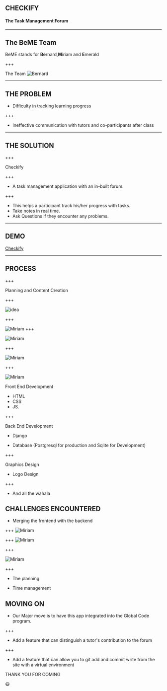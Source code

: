 

## CHECKIFY



#### The Task Management Forum


---

## The BeME Team

 BeME stands for **Be**rnard,**M**iriam and **E**merald

+++

The Team
![Bernard](Database/BeME.jpg)

 


---
 
 

## THE PROBLEM


- Difficulty in  tracking learning progress

+++

- Ineffective communication with tutors and co-participants after class 



---
 

## THE SOLUTION


+++

<span class="primary">Checkify</span> 

+++

- A task management application with an in-built forum. 

+++

- This helps a participant track his/her progress with tasks. 
- Take notes in real time.
- Ask Questions if they encounter any problems.




---

## DEMO


[Checkify](https://glblcdcheckify.herokuapp.com)


---


 

## PROCESS
 
+++

<span class="primary"> Planning and Content Creation
</span>  

+++

![idea](Database/idea.jpg)

+++

![Miriam](Database/flowchart.jpg)
+++

![Miriam](Database/dec.jpg)

+++

![Miriam](Database/9.jpg)

+++

![Miriam](Database/dec.jpg)

<span>Front End Development</span>

-  HTML
-   CSS
-    JS.

+++

<span> Back End Development </span>


- Django


- Database (Postgresql for production and Sqlite for Development)

+++

<span>Graphics Design</span>

- Logo Design

+++

- And all the wahala 


## CHALLENGES ENCOUNTERED

- Merging the frontend with the backend

+++
![Miriam](Database/5.jpg)

+++
![Miriam](Database/89.jpg)

+++

![Miriam](Database/3.jpg)

+++

- The planning

- Time management

 

## MOVING ON

- Our Major move is to have this app integrated into the Global Code program.

 

+++

- Add a feature that can distinguish a  tutor's contribution to the forum



+++

- Add a feature that can allow you to git add and commit write from the site with a virtual environment


THANK YOU FOR COMING 

:smiley:



